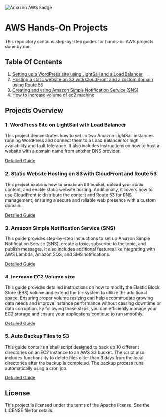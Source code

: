 ![Amazon AWS Badge](https://img.shields.io/badge/Amazon%20AWS-232F3E?logo=amazonaws&logoColor=fff&style=for-the-badge)
# AWS Hands-On Projects
This repository contains step-by-step guides for hands-on AWS projects done by me.

## Table Of Contents

1. [Setting up a WordPress site using LightSail and a Load Balancer](#1-wordpress-site-on-lightsail-with-load-balancer)
2. [Hosting a static website on S3 with CloudFront and a custom domain using Route 53](#2-static-website-hosting-on-s3-with-cloudfront-and-route-53)
3. [Creating and using Amazon Simple Notification Service (SNS)](#3-amazon-simple-notification-service-sns)
4. [How to increase volume of ec2 machine](./)

## Projects Overview

### 1. WordPress Site on LightSail with Load Balancer

This project demonstrates how to set up two Amazon LightSail instances running WordPress and connect them to a Load Balancer for high availability and fault tolerance. It also includes instructions on how to host a website with a domain name from another DNS provider.

[Detailed Guide](./Handson-AmazonLightsail.md)

### 2. Static Website Hosting on S3 with CloudFront and Route 53

This project explains how to create an S3 bucket, upload your static content, and enable static website hosting. 
Additionally, it covers how to use CloudFront to distribute the content and Route 53 for DNS management, ensuring a secure and reliable web presence with a custom domain.

[Detailed Guide](./Handson-S3_Static_Website.md)

### 3. Amazon Simple Notification Service (SNS)

This guide provides step-by-step instructions to set up Amazon Simple Notification Service (SNS), create a topic, subscribe to the topic, and publish messages. 
It also includes additional features like integrating with AWS Lambda, Amazon SQS, and SMS notifications.

[Detailed Guide](./Handson-SNS.md)

### 4. Increase EC2 Volume size

This guide provides detailed instructions on how to modify the Elastic Block Store (EBS) volume and extend the file system to utilize the additional space. Ensuring proper volume resizing can help accommodate growing data needs and improve instance performance without causing downtime or data corruption. By following these steps, you can efficiently manage your EC2 storage and ensure your applications continue to run smoothly.

[Detailed Guide](./Handson-Ec2-increase-volume.md)

### 5. Auto Backup Files to S3

This guide contains a shell script designed to back up 10 different directories on an EC2 instance to an AWS S3 bucket. The script also includes functionality to delete files older than 3 days from the local directories after the backup is completed. The backup process runs automatically using a cron job.

[Detailed Guide](./Handson-Backup-Files-to-S3.md)

## License

This project is licensed under the terms of the Apache license. See the LICENSE file for details.
